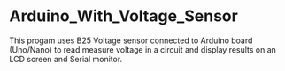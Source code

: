 # Arduino_With_Voltage_Sensor

This progam uses B25 Voltage sensor connected to Arduino board (Uno/Nano) 
to read measure voltage in a circuit and display results on an LCD screen and Serial monitor. 
